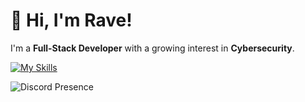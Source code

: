 # 👋 Hi, I'm Rave!

I'm a **Full-Stack Developer** with a growing interest in **Cybersecurity**.

[![My Skills](https://skillicons.dev/icons?i=laravel,php,flutter,git,php)](https://skillicons.dev)

![Discord Presence](https://lanyard.cnrad.dev/api/922600200743313428)


